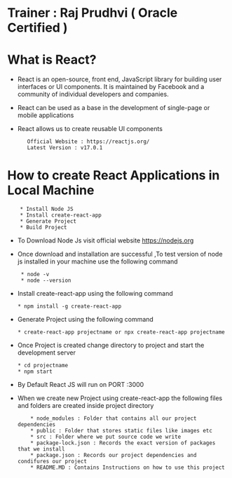 # Trainer : Raj Prudhvi ( Oracle Certified )
# What is React?
* React is an open-source, front end, JavaScript library for building user interfaces or UI components. It is maintained by Facebook and a community of individual developers and companies.
* React can be used as a base in the development of single-page or mobile applications
* React allows us to create reusable UI components

         Official Website : https://reactjs.org/
         Latest Version : v17.0.1
         
# How to create React Applications in Local Machine
        * Install Node JS
        * Install create-react-app
        * Generate Project
        * Build Project

* To Download Node Js visit official website https://nodejs.org
* Once download and installation are successful ,To test version of node js installed in your machine use the following command
       
       * node -v        
       * node --version
       
 * Install create-react-app using the following command
       
       * npm install -g create-react-app
       
* Generate Project using the following command

      * create-react-app projectname or npx create-react-app projectname
      
* Once Project is created change directory to project and start the development server

      * cd projectname
      * npm start
      
* By Default React JS will run on PORT :3000 

* When we create new Project using create-react-app the following files and folders are created inside project directory

          * node_modules : Folder that contains all our project dependencies
          * public : Folder that stores static files like images etc
          * src : Folder where we put source code we write
          * package-lock.json : Records the exact version of packages that we install
          * package.json : Records our project dependencies and condifures our project
          * README.MD : Contains Instructions on how to use this project
          

          
          



